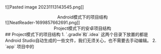 ![[Pasted image 20231113143545.png]]
<center> Android模式下的项目结构 </center>
![[NeatReader-1699857662691.png]]

<center>Project模式下的安卓项目结构</center>
## Project模式下的项目结构
1.  `.gradle`和`.idea`
这两个目录下放置的都是Android Studio自动生成的一些文件，我们无须关心，也不需要去手动编辑。
2. `app`
项目中的